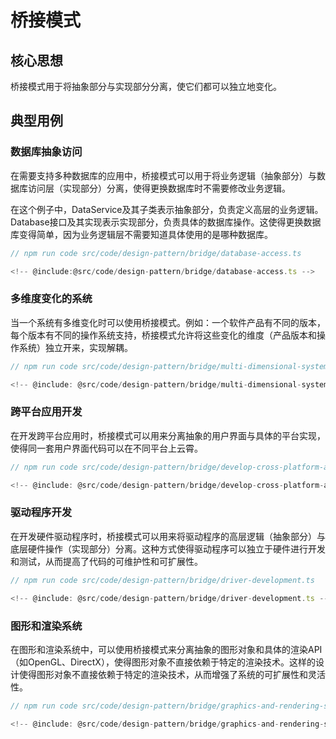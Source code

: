 # 桥接模式

## 核心思想

桥接模式用于将抽象部分与实现部分分离，使它们都可以独立地变化。

## 典型用例

### 数据库抽象访问

在需要支持多种数据库的应用中，桥接模式可以用于将业务逻辑（抽象部分）与数据库访问层（实现部分）分离，使得更换数据库时不需要修改业务逻辑。

在这个例子中，DataService及其子类表示抽象部分，负责定义高层的业务逻辑。Database接口及其实现表示实现部分，负责具体的数据库操作。这使得更换数据库变得简单，因为业务逻辑层不需要知道具体使用的是哪种数据库。

```ts
// npm run code src/code/design-pattern/bridge/database-access.ts

<!-- @include:@src/code/design-pattern/bridge/database-access.ts -->
```

### 多维度变化的系统

当一个系统有多维变化时可以使用桥接模式。例如：一个软件产品有不同的版本，每个版本有不同的操作系统支持，桥接模式允许将这些变化的维度（产品版本和操作系统）独立开来，实现解耦。

```ts
// npm run code src/code/design-pattern/bridge/multi-dimensional-system.ts

<!-- @include: @src/code/design-pattern/bridge/multi-dimensional-system.ts -->
```

### 跨平台应用开发

在开发跨平台应用时，桥接模式可以用来分离抽象的用户界面与具体的平台实现，使得同一套用户界面代码可以在不同平台上云霄。

```ts
// npm run code src/code/design-pattern/bridge/develop-cross-platform-applications.ts

<!-- @include: @src/code/design-pattern/bridge/develop-cross-platform-applications.ts -->
```

### 驱动程序开发

在开发硬件驱动程序时，桥接模式可以用来将驱动程序的高层逻辑（抽象部分）与底层硬件操作（实现部分）分离。这种方式使得驱动程序可以独立于硬件进行开发和测试，从而提高了代码的可维护性和可扩展性。

```ts
// npm run code src/code/design-pattern/bridge/driver-development.ts

<!-- @include: @src/code/design-pattern/bridge/driver-development.ts -->
```

### 图形和渲染系统

在图形和渲染系统中，可以使用桥接模式来分离抽象的图形对象和具体的渲染API（如OpenGL、DirectX），使得图形对象不直接依赖于特定的渲染技术。这样的设计使得图形对象不直接依赖于特定的渲染技术，从而增强了系统的可扩展性和灵活性。

```ts
// npm run code src/code/design-pattern/bridge/graphics-and-rendering-systems.ts

<!-- @include: @src/code/design-pattern/bridge/graphics-and-rendering-systems.ts -->
```